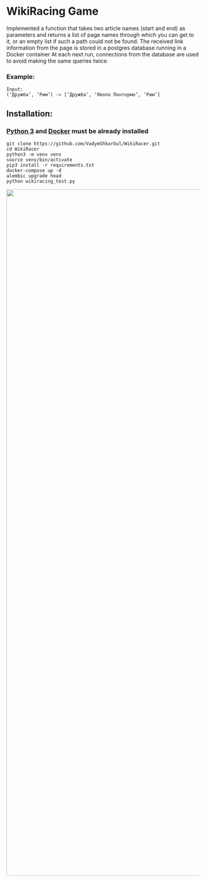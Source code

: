 # WikiRacing Game
Іmplemented a function that takes two article names (start and end) as parameters and returns a list of page names through which you can get to it, or an empty list if such a path could not be found.
The received link information from the page is stored in a postgres database running in a Docker container
At each next run, connections from the database are used to avoid making the same queries twice.
### Example:
```shell
Input:
(‘Дружба’, ‘Рим’) -> [‘Дружба’, ‘Якопо Понтормо’, ‘Рим’]
```
## Installation:
### [Python 3](https://www.python.org/downloads/) and [Docker](https://docs.docker.com/get-docker/) must be already installed
```shell
git clone https://github.com/VadymShkarbul/WikiRacer.git
cd WikiRacer
python3 -m venv venv
source venv/bin/activate
pip3 install -r requirements.txt
docker-compose up -d
alembic upgrade head
python wikiracing_test.py
```
<img width="1792" alt="" src="https://user-images.githubusercontent.com/111114742/213871913-942dddd1-869f-4f7b-bdbe-aeea57e4572e.png">
